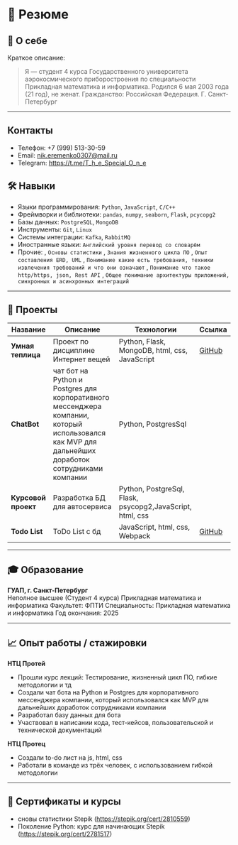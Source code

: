 # 💼 Резюме

## 👤 О себе
Краткое описание:
> Я — студент 4 курса Государственного университета аэрокосмического приборостроения по специальности Прикладная математика и информатика. Родился 6 мая 2003 года (21 год), не женат. Гражданство: Российская Федерация. Г. Санкт-Петербург

---
## Контакты
- Телефон: +7 (999) 513-30-59 
- Email: nik.eremenko0307@mail.ru
- Telegram: https://t.me/T_h_e_Special_O_n_e

## 🛠️ Навыки

- Языки программирования: `Python`, `JavaScript`, `C/C++`
- Фреймворки и библиотеки: `pandas`, `numpy`, `seaborn`, `Flask`, `pcycopg2`
- Базы данных: `PostgreSQL`, `MongoDB`
- Инструменты: `Git`, `Linux`
- Системы интеграции: `Kafka`, `RabbitMQ`
- Иностранные языки: `Английский уровня перевод со словарём`
- Прочие:
        , `Основы статистики`
        , `Знания жизненного цикла ПО`
        , `Опыт составления ERD, UML`
        , `Понимание какие есть требования, техники извлечения требований и что они означают`
        , `Понимание что такое http/https, json, Rest API`
        , `Общее понимание архитектуры приложений, синхронных и асинхронных интеграций`



---

## 📂 Проекты

| Название | Описание | Технологии | Ссылка |
|----------|----------|------------|--------|
| **Умная теплица** | Проект по дисциплине Интернет вещей | Python, Flask, MongoDB, html, css, JavaScript | [GitHub](https://github.com/Nikita0307/Iot-smart-Greenhouse) |
| **ChatBot** | чат бот на Python и Postgres для корпоративного мессенджера компании, который использовался как MVP для дальнейших доработок сотрудниками компании | Python, PostgresSql |  |
| **Курсовой проект** | Разработка БД для автосервиса | Python, PostgreSql, Flask, psycopg2,JavaScript, html, css |  |
| **Todo List** | ToDo List с бд | JavaScript, html, css, Webpack | [GitHub](https://github.com/Nikita0307/To-Do-List) |
---

## 🎓 Образование

**ГУАП, г. Санкт-Петербург**  
Неполное высшее (Студент 4 курса)
Прикладная математика и информатика
Факультет: ФПТИ
Специальность: Прикладная математика и информатика
Год окончания: 2025


---

## 📈 Опыт работы / стажировки

**НТЦ Протей**  
- Прошли курс лекций: Тестирование, жизненный цикл ПО, гибкие методологии и тд
- Создали чат бота на Python и Postgres для корпоративного мессенджера компании, который использовался как MVP для дальнейших доработок сотрудниками компании
- Разработал базу данных для бота
- Участвовал в написании кода, тест-кейсов, пользовательской и технической документаций

**НТЦ Протец**
- Создали to-do лист на js, html, css
- Работали в команде из трёх человек, с использованием гибкой методологии


---

## 📜 Сертификаты и курсы

- сновы статистики Stepik (https://stepik.org/cert/2810559)
- Поколение Python: курс для начинающих Stepik (https://stepik.org/cert/2781517)


